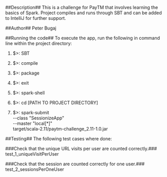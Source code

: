 ##Description##
This is a challenge for PayTM that involves learning the basics of Spark. Project compiles and runs through SBT and can be added to IntelliJ for further support.

##Author##
Peter Bugaj

##Running the code##
To execute the app, run the following in command line within the project directory:
1. $>: SBT

2. $>: compile

3. $>: package

4. $>: exit

5. $>: spark-shell

7. $>: cd [PATH TO PROJECT DIRECTORY]

8. $>: spark-submit \
   --class "SessionizeApp" \
   --master "local[*]" \
   target/scala-2.11/paytm-challenge_2.11-1.0.jar

##Testing##
The following test cases where done:

###Check that the unique URL visits per user are counted correctly.###
test_1_uniqueVisitPerUser

###Check that the session are counted correctly for one user.###
test_2_sessionsPerOneUser